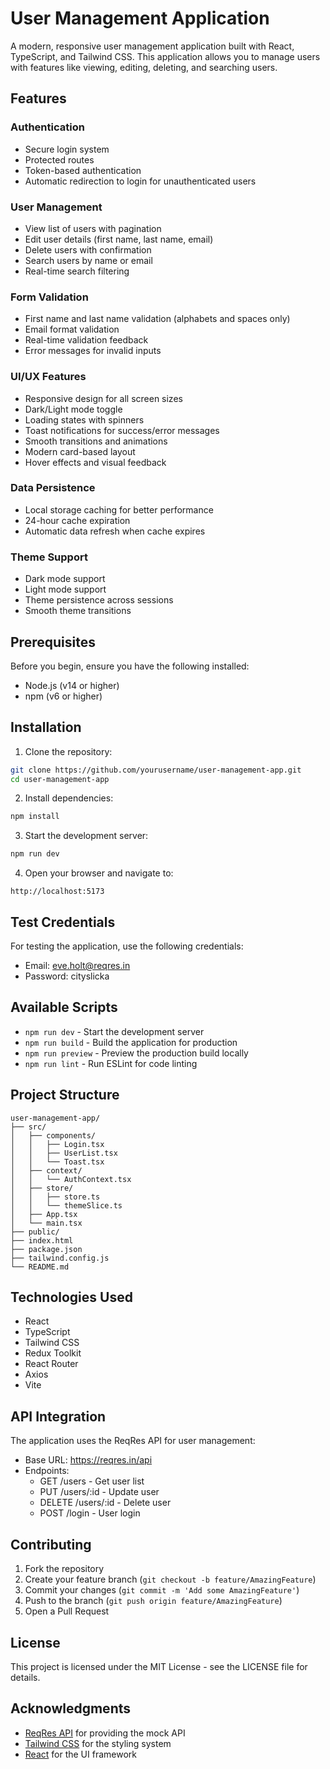 # User Management Application

A modern, responsive user management application built with React, TypeScript, and Tailwind CSS. This application allows you to manage users with features like viewing, editing, deleting, and searching users.

## Features

### Authentication
- Secure login system
- Protected routes
- Token-based authentication
- Automatic redirection to login for unauthenticated users

### User Management
- View list of users with pagination
- Edit user details (first name, last name, email)
- Delete users with confirmation
- Search users by name or email
- Real-time search filtering

### Form Validation
- First name and last name validation (alphabets and spaces only)
- Email format validation
- Real-time validation feedback
- Error messages for invalid inputs

### UI/UX Features
- Responsive design for all screen sizes
- Dark/Light mode toggle
- Loading states with spinners
- Toast notifications for success/error messages
- Smooth transitions and animations
- Modern card-based layout
- Hover effects and visual feedback

### Data Persistence
- Local storage caching for better performance
- 24-hour cache expiration
- Automatic data refresh when cache expires

### Theme Support
- Dark mode support
- Light mode support
- Theme persistence across sessions
- Smooth theme transitions

## Prerequisites

Before you begin, ensure you have the following installed:
- Node.js (v14 or higher)
- npm (v6 or higher)

## Installation

1. Clone the repository:
```bash
git clone https://github.com/yourusername/user-management-app.git
cd user-management-app
```

2. Install dependencies:
```bash
npm install
```


3. Start the development server:
```bash
npm run dev
```

4. Open your browser and navigate to:
```
http://localhost:5173
```

## Test Credentials

For testing the application, use the following credentials:
- Email: eve.holt@reqres.in
- Password: cityslicka

## Available Scripts

- `npm run dev` - Start the development server
- `npm run build` - Build the application for production
- `npm run preview` - Preview the production build locally
- `npm run lint` - Run ESLint for code linting

## Project Structure

```
user-management-app/
├── src/
│   ├── components/
│   │   ├── Login.tsx
│   │   ├── UserList.tsx
│   │   └── Toast.tsx
│   ├── context/
│   │   └── AuthContext.tsx
│   ├── store/
│   │   ├── store.ts
│   │   └── themeSlice.ts
│   ├── App.tsx
│   └── main.tsx
├── public/
├── index.html
├── package.json
├── tailwind.config.js
└── README.md
```

## Technologies Used

- React
- TypeScript
- Tailwind CSS
- Redux Toolkit
- React Router
- Axios
- Vite

## API Integration

The application uses the ReqRes API for user management:
- Base URL: https://reqres.in/api
- Endpoints:
  - GET /users - Get user list
  - PUT /users/:id - Update user
  - DELETE /users/:id - Delete user
  - POST /login - User login

## Contributing

1. Fork the repository
2. Create your feature branch (`git checkout -b feature/AmazingFeature`)
3. Commit your changes (`git commit -m 'Add some AmazingFeature'`)
4. Push to the branch (`git push origin feature/AmazingFeature`)
5. Open a Pull Request

## License

This project is licensed under the MIT License - see the LICENSE file for details.

## Acknowledgments

- [ReqRes API](https://reqres.in/) for providing the mock API
- [Tailwind CSS](https://tailwindcss.com/) for the styling system
- [React](https://reactjs.org/) for the UI framework

